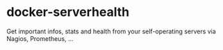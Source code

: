 # docker-serverhealth
Get important infos, stats and health from your self-operating servers via Nagios, Prometheus, ...
